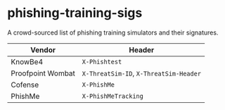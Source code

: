 # phishing-training-sigs

A crowd-sourced list of phishing training simulators and their signatures.

| Vendor            | Header              |
| ------------------|---------------------|
| KnowBe4           | `X-Phishtest`       |
| Proofpoint Wombat | `X-ThreatSim-ID`, `X-ThreatSim-Header` |
| Cofense           | `X-PhishMe`         |
| PhishMe           | `X-PhishMeTracking` |
